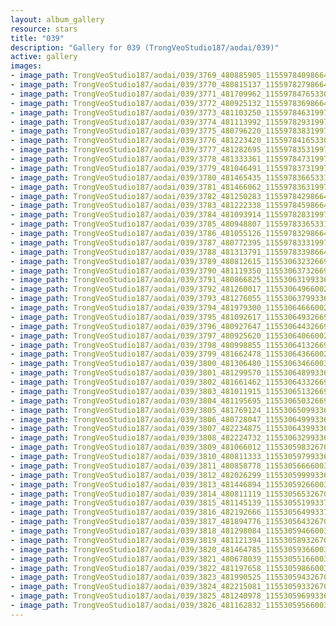 ```yaml
---
layout: album_gallery
resource: stars
title: "039"
description: "Gallery for 039 (TrongVeoStudio187/aodai/039)"
active: gallery
images:
- image_path: TrongVeoStudio187/aodai/039/3769_480885905_1155978409866431_3392415165603019134_n.jpg
- image_path: TrongVeoStudio187/aodai/039/3770_480815137_1155978279866444_618688829139648786_n.jpg
- image_path: TrongVeoStudio187/aodai/039/3771_481709962_1155978476533091_7162734134020614407_n.jpg
- image_path: TrongVeoStudio187/aodai/039/3772_480925132_1155978369866435_1585967626164967431_n.jpg
- image_path: TrongVeoStudio187/aodai/039/3773_481103250_1155978463199759_6474307672141326837_n.jpg
- image_path: TrongVeoStudio187/aodai/039/3774_481113992_1155978293199776_2719349859285865547_n.jpg
- image_path: TrongVeoStudio187/aodai/039/3775_480796220_1155978383199767_4699314958581564038_n.jpg
- image_path: TrongVeoStudio187/aodai/039/3776_481223420_1155978416533097_4604331119444982349_n.jpg
- image_path: TrongVeoStudio187/aodai/039/3777_481282695_1155978353199770_6390761464364512785_n.jpg
- image_path: TrongVeoStudio187/aodai/039/3778_481333361_1155978473199758_7156156459682566866_n.jpg
- image_path: TrongVeoStudio187/aodai/039/3779_481046491_1155978373199768_5216909245729697443_n.jpg
- image_path: TrongVeoStudio187/aodai/039/3780_481465435_1155978366533102_7798280278076890865_n.jpg
- image_path: TrongVeoStudio187/aodai/039/3781_481466062_1155978363199769_6080523253112194559_n.jpg
- image_path: TrongVeoStudio187/aodai/039/3782_481250283_1155978429866429_4579815183343719293_n.jpg
- image_path: TrongVeoStudio187/aodai/039/3783_481222338_1155978459866426_3520577007482824154_n.jpg
- image_path: TrongVeoStudio187/aodai/039/3784_481093914_1155978283199777_3861531992891903688_n.jpg
- image_path: TrongVeoStudio187/aodai/039/3785_480948807_1155978336533105_3908499854691775469_n.jpg
- image_path: TrongVeoStudio187/aodai/039/3786_481055126_1155978329866439_6820521103942474862_n.jpg
- image_path: TrongVeoStudio187/aodai/039/3787_480772395_1155978333199772_6541495433020958222_n.jpg
- image_path: TrongVeoStudio187/aodai/039/3788_481313791_1155978339866438_753525691960461415_n.jpg
- image_path: TrongVeoStudio187/aodai/039/3789_480812615_1155306323266973_7465999305145737185_n.jpg
- image_path: TrongVeoStudio187/aodai/039/3790_481119350_1155306373266968_1408328591290492795_n.jpg
- image_path: TrongVeoStudio187/aodai/039/3791_480866825_1155306319933640_7205200391671200810_n.jpg
- image_path: TrongVeoStudio187/aodai/039/3792_481260017_1155306496600289_5236434013540117790_n.jpg
- image_path: TrongVeoStudio187/aodai/039/3793_481276055_1155306379933634_2405022582410497411_n.jpg
- image_path: TrongVeoStudio187/aodai/039/3794_481979300_1155306466600292_7213695594723802176_n.jpg
- image_path: TrongVeoStudio187/aodai/039/3795_481092617_1155306493266956_4784314142608451579_n.jpg
- image_path: TrongVeoStudio187/aodai/039/3796_480927647_1155306443266961_3602596447252812444_n.jpg
- image_path: TrongVeoStudio187/aodai/039/3797_480925620_1155306406600298_1833101307364839605_n.jpg
- image_path: TrongVeoStudio187/aodai/039/3798_480998855_1155306413266964_6021984545374385111_n.jpg
- image_path: TrongVeoStudio187/aodai/039/3799_481662478_1155306436600295_5879649657967297033_n.jpg
- image_path: TrongVeoStudio187/aodai/039/3800_481306480_1155306346600304_6044806175640417202_n.jpg
- image_path: TrongVeoStudio187/aodai/039/3801_481299570_1155306489933623_7405181821878686839_n.jpg
- image_path: TrongVeoStudio187/aodai/039/3802_481661462_1155306433266962_3140422270327193309_n.jpg
- image_path: TrongVeoStudio187/aodai/039/3803_481011915_1155306513266954_4161273524768241936_n.jpg
- image_path: TrongVeoStudio187/aodai/039/3804_481195695_1155306503266955_1443947640491900452_n.jpg
- image_path: TrongVeoStudio187/aodai/039/3805_481769124_1155306509933621_6112509140741556355_n.jpg
- image_path: TrongVeoStudio187/aodai/039/3806_480728047_1155306499933622_9183857287653489109_n.jpg
- image_path: TrongVeoStudio187/aodai/039/3807_482234875_1155306439933628_5387296165290924794_n.jpg
- image_path: TrongVeoStudio187/aodai/039/3808_482224732_1155306329933639_7641616077279014166_n.jpg
- image_path: TrongVeoStudio187/aodai/039/3809_481066012_1155305983267007_5637965780706615743_n.jpg
- image_path: TrongVeoStudio187/aodai/039/3810_480811333_1155305979933674_2608114009678699140_n.jpg
- image_path: TrongVeoStudio187/aodai/039/3811_480858778_1155305666600372_6734285630065000274_n.jpg
- image_path: TrongVeoStudio187/aodai/039/3812_482026299_1155305999933672_3868027546554062824_n.jpg
- image_path: TrongVeoStudio187/aodai/039/3813_481446894_1155305926600346_4548858995483155627_n.jpg
- image_path: TrongVeoStudio187/aodai/039/3814_480811119_1155305653267040_2059737897041527678_n.jpg
- image_path: TrongVeoStudio187/aodai/039/3815_481145139_1155305519933720_1780166716804812250_n.jpg
- image_path: TrongVeoStudio187/aodai/039/3816_482192666_1155305649933707_2997511640264429174_n.jpg
- image_path: TrongVeoStudio187/aodai/039/3817_481894776_1155305643267041_3077210092152040678_n.jpg
- image_path: TrongVeoStudio187/aodai/039/3818_481298084_1155305946600344_3982904594133234629_n.jpg
- image_path: TrongVeoStudio187/aodai/039/3819_481121394_1155305893267016_4191846082946337225_n.jpg
- image_path: TrongVeoStudio187/aodai/039/3820_481464785_1155305936600345_8050287973360679816_n.jpg
- image_path: TrongVeoStudio187/aodai/039/3821_480678039_1155305516600387_1034635674836284940_n.jpg
- image_path: TrongVeoStudio187/aodai/039/3822_481197658_1155305986600340_8738070073318254740_n.jpg
- image_path: TrongVeoStudio187/aodai/039/3823_481990525_1155305943267011_1175315817592161869_n.jpg
- image_path: TrongVeoStudio187/aodai/039/3824_482215081_1155305933267012_2233829620633881706_n.jpg
- image_path: TrongVeoStudio187/aodai/039/3825_481240978_1155305969933675_3087347886545177262_n.jpg
- image_path: TrongVeoStudio187/aodai/039/3826_481162832_1155305956600343_6686990932737118449_n.jpg
---
```

